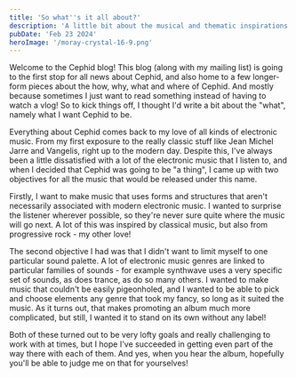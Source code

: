 ```yaml
---
title: 'So what''s it all about?'
description: 'A little bit about the musical and thematic inspirations for Cephid and Sparks in the Darkness'
pubDate: 'Feb 23 2024'
heroImage: '/moray-crystal-16-9.png'
---
```


Welcome to the Cephid blog! This blog (along with my mailing list) is going to the first stop for all news about Cephid, and also home to a few longer-form pieces about the how, why, what and where of Cephid. And mostly because sometimes I just want to read something instead of having to watch a vlog! So to kick things off, I thought I'd write a bit about the "what", namely what I want Cephid to be.

Everything about Cephid comes back to my love of all kinds of electronic music. From my first exposure to the really classic stuff like Jean Michel Jarre and Vangelis, right up to the modern day. Despite this, I've always been a little dissatisfied with a lot of the electronic music that I listen to, and when I decided that Cephid was going to be "a thing", I came up with two objectives for all the music that would be released under this name.

Firstly, I want to make music that uses forms and structures that aren't necessarily associated with modern electronic music. I wanted to surprise the listener wherever possible, so they're never sure quite where the music will go next. A lot of this was inspired by classical music, but also from progressive rock - my other love!

The second objective I had was that I didn't want to limit myself to one particular sound palette. A lot of electronic music genres are linked to particular families of sounds - for example synthwave uses a very specific set of sounds, as does trance, as do so many others. I wanted to make music that couldn't be easily pigeonholed, and I wanted to be able to pick and choose elements any genre that took my fancy, so long as it suited the music. As it turns out, that makes promoting an album much more complicated, but still, I wanted it to stand on its own without any label!

Both of these turned out to be very lofty goals and really challenging to work with at times, but I hope I've succeeded in getting even part of the way there with each of them. And yes, when you hear the album, hopefully you'll be able to judge me on that for yourselves!